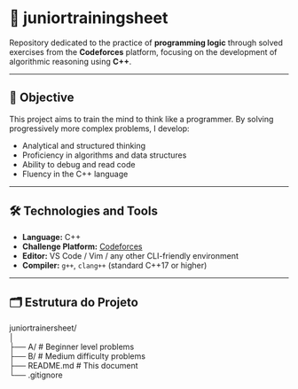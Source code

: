 # 🧠 juniortrainingsheet

Repository dedicated to the practice of **programming logic** through solved exercises from the **Codeforces** platform, focusing on the development of algorithmic reasoning using **C++**.

---

## 📌 Objective

This project aims to train the mind to think like a programmer. By solving progressively more complex problems, I develop:

- Analytical and structured thinking
- Proficiency in algorithms and data structures
- Ability to debug and read code
- Fluency in the C++ language

---

## 🛠️ Technologies and Tools

- **Language:** C++
- **Challenge Platform:** [Codeforces](https://codeforces.com/)
- **Editor:** VS Code / Vim / any other CLI-friendly environment
- **Compiler:** `g++`, `clang++` (standard C++17 or higher)

---

## 🗂️ Estrutura do Projeto
juniortrainersheet/
<br>│
<br>├── A/ # Beginner level problems
<br>├── B/ # Medium difficulty problems
<br>├── README.md # This document
<br>└── .gitignore
